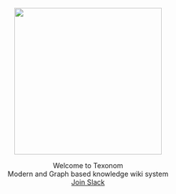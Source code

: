 <p align="center">
<img src="https://github.com/texonom/.github/assets/27716524/7bab3f66-c715-4d57-a8da-d4588ada6078" style="width: 300px">
</img>
</p>


<p align="center">
Welcome to Texonom
  <br/>
Modern and Graph based knowledge wiki system
  <br/>
<a href="https://user-images.githubusercontent.com/27716524/153995097-fb2b2aae-fc27-4846-b37c-17bdd6586a8a.png">Join Slack<a/>
</p>
